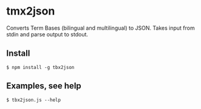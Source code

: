 # tmx2json
Converts Term Bases (bilingual and multilingual) to JSON. Takes input from stdin and parse output to stdout.

## Install
```
$ npm install -g tbx2json
```

## Examples, see help
```
$ tbx2json.js --help
```
